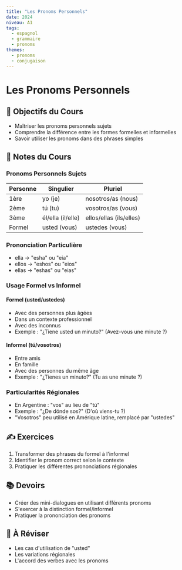 ```yaml
---
title: "Les Pronoms Personnels"
date: 2024
niveau: A1
tags:
  - espagnol
  - grammaire
  - pronoms
themes:
  - pronoms
  - conjugaison
---
```


# Les Pronoms Personnels

## 🎯 Objectifs du Cours
- Maîtriser les pronoms personnels sujets
- Comprendre la différence entre les formes formelles et informelles
- Savoir utiliser les pronoms dans des phrases simples

## 📝 Notes du Cours

### Pronoms Personnels Sujets
| Personne | Singulier | Pluriel |
|----------|-----------|----------|
| 1ère | yo (je) | nosotros/as (nous) |
| 2ème | tú (tu) | vosotros/as (vous) |
| 3ème | él/ella (il/elle) | ellos/ellas (ils/elles) |
| Formel | usted (vous) | ustedes (vous) |

### Prononciation Particulière
- ella → "esha" ou "eia"
- ellos → "eshos" ou "eios"
- ellas → "eshas" ou "eias"

### Usage Formel vs Informel
#### Formel (usted/ustedes)
- Avec des personnes plus âgées
- Dans un contexte professionnel
- Avec des inconnus
- Exemple : "¿Tiene usted un minuto?" (Avez-vous une minute ?)

#### Informel (tú/vosotros)
- Entre amis
- En famille
- Avec des personnes du même âge
- Exemple : "¿Tienes un minuto?" (Tu as une minute ?)

### Particularités Régionales
- En Argentine : "vos" au lieu de "tú"
- Exemple : "¿De dónde sos?" (D'où viens-tu ?)
- "Vosotros" peu utilisé en Amérique latine, remplacé par "ustedes"

## ✍️ Exercices
1. Transformer des phrases du formel à l'informel
2. Identifier le pronom correct selon le contexte
3. Pratiquer les différentes prononciations régionales

## 📚 Devoirs
- Créer des mini-dialogues en utilisant différents pronoms
- S'exercer à la distinction formel/informel
- Pratiquer la prononciation des pronoms

## 🔄 À Réviser
- Les cas d'utilisation de "usted"
- Les variations régionales
- L'accord des verbes avec les pronoms
